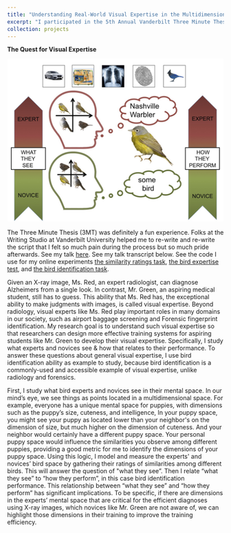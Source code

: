 ```yaml
---
title: "Understanding Real-World Visual Expertise in the Multidimensional Space"
excerpt: "I participated in the 5th Annual Vanderbilt Three Minute Thesis (3MT) Competition and made it to the final round, during which I presented on my thesis work. <br/><img src='/images/3MT_Shen_2017.jpg'>"
collection: projects
---
```


<b>The Quest for Visual Expertise</b>

<img src='/images/3MT_Shen_2017.jpg'>


The Three Minute Thesis (3MT) was definitely a fun experience. Folks at the Writing Studio at Vanderbilt University helped me to re-write
and re-write the script that I felt so much pain during the process but so much pride afterwards. See my talk
[here](https://youtu.be/4TrJWAe0r70?t=30m). See my talk transcript below. See the code I use for my online experiments
[the similarity ratings task](https://github.com/mayjh/similarity_ratings),
[the bird expertise test](https://github.com/mayjh/bird_expertise_test), and
[the bird identification task](https://github.com/mayjh/bird_identification).

Given an X-ray image, Ms. Red, an expert radiologist, can diagnose Alzheimers from a single look. In contrast, Mr. Green,
an aspiring medical student, still has to guess. This ability that Ms. Red has, the exceptional ability to make judgments with images,
is called visual expertise. Beyond radiology, visual experts like Ms. Red play important roles in many domains in our society, such
as airport baggage screening and Forensic fingerprint identification. My research goal is to understand such visual expertise so
that researchers can design more effective training systems for aspiring students like Mr. Green to develop their visual expertise.
Specifically, I study what experts and novices see & how that relates to their performance. To answer these questions about general
visual expertise, I use bird identification ability as example to study, because bird identification is a commonly-used and accessible
example of visual expertise, unlike radiology and forensics.

First, I study what bird experts and novices see in their mental space. In our mind’s eye, we see things as points located in a
multidimensional space. For example, everyone has a unique mental space for puppies, with dimensions such as the puppy’s size,
cuteness, and intelligence, In your puppy space, you might see your puppy as located lower than your neighbor's on the dimension of
size, but much higher on the dimension of cuteness. And your neighbor would certainly have a different puppy space. Your personal puppy
space would influence the similarities you observe among different puppies, providing a good metric for me to identify the dimensions of
your puppy space. Using this logic, I model and measure the experts' and novices’ bird space by gathering their ratings of similarities
among different birds. This will answer the question of "what they see”. Then I relate “what they see” to “how they perform”, in this
case bird identification performance. This relationship between “what they see” and “how they perform”  has significant implications.
To be specific, if there are dimensions in the experts’ mental space that are critical for the efficient diagnoses using X-ray images,
which novices like Mr. Green are not aware of, we can highlight those dimensions in their training to improve the training efficiency.
